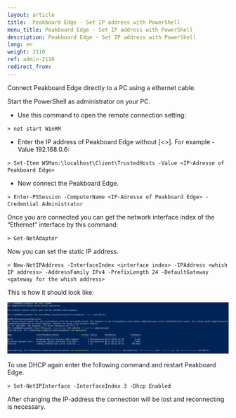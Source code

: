 ```yaml
---
layout: article
title:  Peakboard Edge - Set IP address with PowerShell
menu_title: Peakboard Edge - Set IP address with PowerShell
description: Peakboard Edge - Set IP address with PowerShell
lang: en
weight: 2110
ref: admin-2110
redirect_from:
---
```


Connect Peakboard Edge directly to a PC using a ethernet cable.

Start the PowerShell as administrator on your PC.

* Use this command to open the remote connection setting:
```
> net start WinRM
```

* Enter the IP address of Peakboard Edge without [<>]. For example -Value 192.168.0.6:
```
> Set-Item WSMan:\localhost\Client\TrustedHosts -Value <IP-Adresse of Peakboard Edge>
```

* Now connect the Peakboard Edge.
```
> Enter-PSSession -ComputerName <IP-Adresse of Peakboard Edge> -Credential Administrator
```

Once you are connected you can get the network interface index of the “Ethernet” interface by this command:
```
> Get-NetAdapter
```

Now you can set the static IP address.
```
> New-NetIPAddress -InterfaceIndex <interface index> -IPAddress <whish IP address> -AddressFamily IPv4 -PrefixLength 24 -DefaultGateway <gateway for the whish address>
```

This is how it should look like:

![PowerShell](/assets/images/admin/ipaddress_edge/edge_powershell.png)

To use DHCP again enter the following command and restart Peakboard Edge.
```
> Set-NetIPInterface -InterfaceIndex 3 -Dhcp Enabled
```

<div class="box-tip" markdown="1">
After changing the IP-address the connection will be lost and reconnecting is necessary.
</div>
